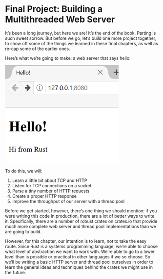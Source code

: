 # Final Project: Building a Multithreaded Web Server

It’s been a long journey, but here we are! It’s the end of the book. Parting is
such sweet sorrow. But before we go, let’s build one more project together, to
show off some of the things we learned in these final chapters, as well as
re-cap some of the earlier ones.

Here’s what we’re going to make: a web server that says hello:

![hello from rust](img/trpl20-01.png)

To do this, we will:

1. Learn a little bit about TCP and HTTP
2. Listen for TCP connections on a socket
3. Parse a tiny number of HTTP requests
4. Create a proper HTTP response
5. Improve the throughput of our server with a thread pool

Before we get started, however, there’s one thing we should mention: if you
were writing this code in production, there are a lot of better ways to write
it. Specifically, there are a number of robust crates on crates.io that provide
much more complete web server and thread pool implementations than we are going
to build.

However, for this chapter, our intention is to learn, not to take the easy
route. Since Rust is a systems programming language, we’re able to choose what
level of abstraction we want to work with. We’re able to go to a lower level
than is possible or practical in other languages if we so choose. So we’ll be
writing a basic HTTP server and thread pool ourselves in order to learn the
general ideas and techniques behind the crates we might use in the future.

